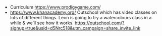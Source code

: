 
* Curriculum https://www.prodigygame.com/
* https://www.khanacademy.org/
Outschool which has video classes on lots of different things. Leon is going to try a watercolours class in a while & we’ll see how it works. https://outschool.com/?signup=true&usid=d5Nrc518&utm_campaign=share_invite_link
